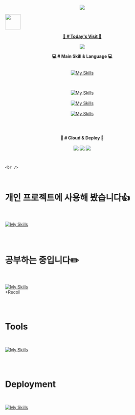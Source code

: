 <p align='center'>
  <img src="https://capsule-render.vercel.app/api?type=waving&color=20c997&height=300&section=header&text=Welcome%20JAEJUN%20Github&fontSize=70&animation=fadeIn&fontAlignY=38&desc=We%20Can%20Do%20It!&descAlignY=51&descAlign=62"/>
</p>
<a href="https://aksen123.github.io/M_W_blog/" target="_blank"><img src="https://img.shields.io/badge/blog-17692e?style=flat&logo=Blogger&logoColor=fc6b3f" height="50px"/>
<p>
    <div align="center">
    <b>📅 # Today's Visit 📅</b>
    <br/>
    <br/>
  <a href="https://hits.seeyoufarm.com"><img src="https://hits.seeyoufarm.com/api/count/incr/badge.svg?url=https%3A%2F%2Fgithub.com%2FJJleem&count_bg=%2310D6E9&title_bg=%23004BF3&icon=&icon_color=%23E7E7E7&title=hits&edge_flat=false"/></a>
    </div>
</p>

<p>
   <div align="center">
       <b>💻 # Main Skill & Language 💻</b>
       <br/>
   <br />

[![My Skills](https://skillicons.dev/icons?i=html,css,js,ts,react,redux,scss,styledcomponents)](https://github.com/aksen123)

<br /><br />
     [![My Skills](https://skillicons.dev/icons?i=redux,recoil,reactquery,reactrouter,reacthookform)](https://github.com/aksen123)
     <br /><br />
     [![My Skills](https://skillicons.dev/icons?i=node,pug,babel)](https://github.com/aksen123)
<br /><br />
     [![My Skills](https://skillicons.dev/icons?i=figma,fontawesome,googlefonts)](https://github.com/aksen123)
<br /><br />
   </div>
</p>
    <br/>
<p>
    <div align="center">
        <b>🚀 # Cloud & Deploy 🚀</b>
        <br/>
        <br/>
        <img src="https://img.shields.io/badge/Git-F05032?style=flat-square&logo=git&logoColor=white"/>
        <img src="https://img.shields.io/badge/slack-00C7B7?style=flat-square&logo=slack&logoColor=white"/>
        <img src="https://img.shields.io/badge/Firebase-FFCA28?style=flat-square&logo=firebase&logoColor=white"/>
    </div>
</p>
    <br/>

    <br />


</a>

<br />

# 개인 프로젝트에 사용해 봤습니다👍

<br />

[![My Skills](https://skillicons.dev/icons?i=html,css,js,ts,react,redux,scss,styledcomponents)](https://github.com/aksen123)

<br /><br />

# 공부하는 중입니다✏️
<br />

[![My Skills](https://skillicons.dev/icons?i=next,tailwind)](https://github.com/aksen123)
<br />
+Recoil

<br /><br />

# Tools

<br />

[![My Skills](https://skillicons.dev/icons?i=git,github,figma)](https://github.com/aksen123)

<br /><br />

# Deployment

<br />

[![My Skills](https://skillicons.dev/icons?i=firebase,netlify)](https://github.com/aksen123)

<br /><br />
